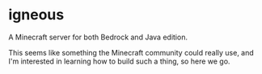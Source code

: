# igneous
A Minecraft server for both Bedrock and Java edition.

This seems like something the Minecraft community could really use, and I'm interested in learning how to build such a thing, so here we go.